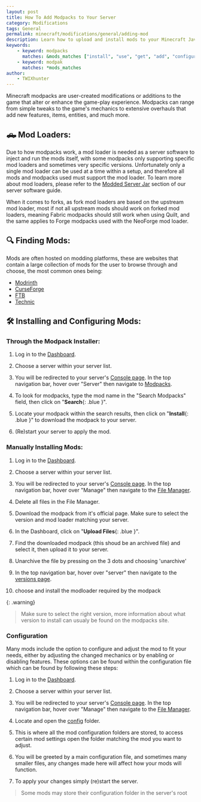 ```yaml
---
layout: post
title: How To Add Modpacks to Your Server
category: Modifications
tags: General
permalink: minecraft/modifications/general/adding-mod
description: Learn how to upload and install mods to your Minecraft Java server.
keywords:
    - keyword: modpacks
      matches: &mods_matches ["install", "use", "get", "add", "configure", "load", "put", "upload"]
    - keyword: modpak
      matches: *mods_matches
author:
    - TWIXhunter
---
```


Minecraft modpacks are user-created modifications or additions to the game that alter or enhance the game-play experience. Modpacks can range from simple tweaks to the game's mechanics to extensive overhauls that add new features, items, entities, and much more.


## :pickup_truck: Mod Loaders:

Due to how modpacks work, a mod loader is needed as a server software to inject and run the mods itself, with some modpacks only supporting specific mod loaders and sometimes very specific versions. Unfortunately only a single mod loader can be used at a time within a setup, and therefore all mods and modpacks used must support the mod loader. To learn more about mod loaders, please refer to the [Modded Server Jar](/minecraft/java/general/server-software#modded-server-jars) section of our server software guide.

When it comes to forks, as fork mod loaders are based on the upstream mod loader, most if not all upstream mods should work on forked mod loaders, meaning Fabric modpacks should still work when using Quilt, and the same applies to Forge modpacks used with the NeoForge mod loader.

## :mag: Finding Mods:

Mods are often hosted on modding platforms, these are websites that contain a large collection of mods for the user to browse through and choose, the most common ones being:

-   [Modrinth](https://modrinth.com/modpacks)
-   [CurseForge](https://www.curseforge.com/minecraft/search)
-   [FTB](https://www.feed-the-beast.com/modpacks?sort=featured)
-   [Technic](https://www.technicpack.net/modpacks)
## :hammer_and_wrench: Installing and Configuring Mods:

### Through the Modpack Installer:

1. Log in to the [Dashboard](https://client.falixnodes.net/).

2. Choose a server within your server list.

3. You will be redirected to your server's [Console page](https://client.falixnodes.net/server/console). In the top navigation bar, hover over "Server" then navigate to [Modpacks](https://client.falixnodes.net/server/modpacks).

4. To look for modpacks, type the mod name in the "Search Modpacks" field, then click on "**Search**{: .blue }".

5. Locate your modpack within the search results, then click on "**Install**{: .blue }" to download the modpack to your server.

6. (Re)start your server to apply the mod.

### Manually Installing Mods:

1. Log in to the [Dashboard](https://client.falixnodes.net/).

2. Choose a server within your server list.

3. You will be redirected to your server's [Console page](https://client.falixnodes.net/server/console). In the top navigation bar, hover over "Manage" then navigate to the [File Manager](https://client.falixnodes.net/server/filemanager).

4. Delete all files in the File Manager.

5. Download the modpack from it's official page. Make sure to select the version and mod loader matching your server.

6. In the Dashboard, click on "**Upload Files**{: .blue }".

7. Find the downloaded modpack (this shoud be an archived file) and select it, then upload it to your server.

8. Unarchive the file by pressing on the 3 dots and choosing 'unarchive'

9. In the top navigation bar, hover over "server" then navigate to the [versions page](https://client.falixnodes.net/server/versions).

10. choose and install the modloader required by the modpack

{: .warning}
> Make sure to select the right version, more information about what version to install can usualy be found on the modpacks site.

### Configuration

Many mods include the option to configure and adjust the mod to fit your needs, either by adjusting the changed mechanics or by enabling or disabling features. These options can be found within the configuration file which can be found by following these steps:

1. Log in to the [Dashboard](https://client.falixnodes.net/).

2. Choose a server within your server list.

3. You will be redirected to your server's [Console page](https://client.falixnodes.net/server/console). In the top navigation bar, hover over "Manage" then navigate to the [File Manager](https://client.falixnodes.net/server/filemanager).

4. Locate and open the [config](https://client.falixnodes.net/server/filemanager?dir=/config/) folder.

5. This is where all the mod configuration folders are stored, to access certain mod settings open the folder matching the mod you want to adjust.

6. You will be greeted by a main configuration file, and sometimes many smaller files, any changes made here will affect how your mods will function.

7. To apply your changes simply (re)start the server.

> Some mods may store their configuration folder in the server's root
